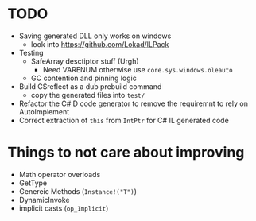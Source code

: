 # TODO

* Saving generated DLL only works on windows 
    - look into https://github.com/Lokad/ILPack
* Testing
    - SafeArray desctiptor stuff (Urgh)
        - Need VARENUM otherwise use `core.sys.windows.oleauto`
    - GC contention and pinning logic
* Build CSreflect as a dub prebuild command
    - copy the generated files into `test/`
* Refactor the C# D code generator to remove the requiremnt to rely on AutoImplement
* Correct extraction of `this` from `IntPtr` for C# IL generated code

# Things to not care about improving

* Math operator overloads
* GetType
* Genereic Methods (`Instance!("T")`)
* DynamicInvoke
* implicit casts (`op_Implicit`)
